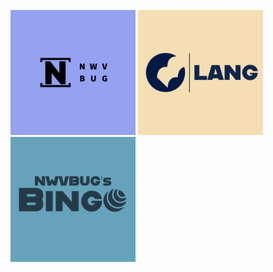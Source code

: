 <img src="NWVBUG Logos/purplenwvbug.png" height="200px" width="200px"> <img src="Lang Logos/RedesLangwBg.png" height="200px" width="200px"> <img src="NWVBUG's Bingo Logos/BingoLogocol.png" height="200px" width="200px">
